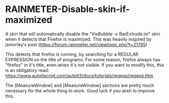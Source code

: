 # RAINMETER-Disable-skin-if-maximized
A skin that will automatically disable the "VisBubble -> BarExtrude.ini" skin when it detects that Firefox is maximized.
This was heavily inspired by jsmorley's post (https://forum.rainmeter.net/viewtopic.php?t=21785)

This detects that firefox is running, by searching for a REGULAR EXPRESSION on the title of programs. For some reason, firefox always has "firefox" in it's title, even when it's not visible.
If you want to modify this, this is an obligatory read: https://www.autoitscript.com/autoit3/docs/tutorials/regexp/regexp.htm

The [MeasureWindow] and [MeasureWindow] sections are pretty much necessary for the whole thing to work. Good luck if you wish to improve this.
